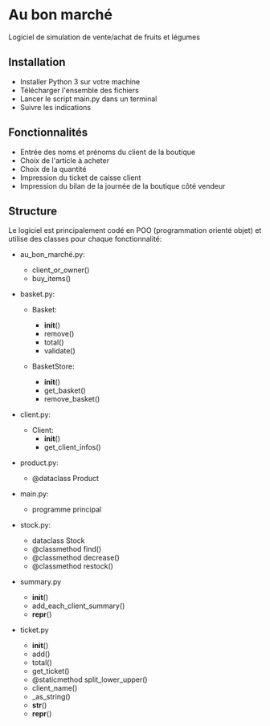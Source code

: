 # Au bon marché

Logiciel de simulation de vente/achat de fruits et légumes

## Installation

- Installer Python 3 sur votre machine
- Télécharger l'ensemble des fichiers
- Lancer le script main.py dans un terminal
- Suivre les indications

## Fonctionnalités

- Entrée des noms et prénoms du client de la boutique
- Choix de l'article à acheter
- Choix de la quantité
- Impression du ticket de caisse client
- Impression du bilan de la journée de la boutique côté vendeur

## Structure

Le logiciel est principalement codé en POO (programmation orienté objet) et utilise des classes pour chaque fonctionnalité:

- au_bon_marché.py:
  - client_or_owner()
  - buy_items()

- basket.py:
  - Basket:
    - __init__()
    - remove()
    - total()
    - validate()
  
  - BasketStore:
    - __init__()
    - get_basket()
    - remove_basket()

- client.py:
  - Client:
    - __init__()
    - get_client_infos()
  
- product.py:
  - @dataclass Product

- main.py:
  - programme principal

- stock.py:
  - dataclass Stock
  - @classmethod find()
  - @classmethod decrease()
  - @classmethod restock()

- summary.py
  - __init__()
  - add_each_client_summary()
  - __repr__()

- ticket.py
  - __init__()
  - add()
  - total()
  - get_ticket()
  - @staticmethod split_lower_upper()
  - client_name()
  - _as_string()
  - __str__()
  - __repr__()